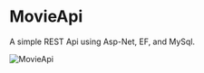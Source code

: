 # MovieApi
A simple REST Api using Asp-Net, EF, and MySql.

![MovieApi](https://user-images.githubusercontent.com/68878604/109148060-84893c80-7744-11eb-8b2d-33d2141775e4.png)
